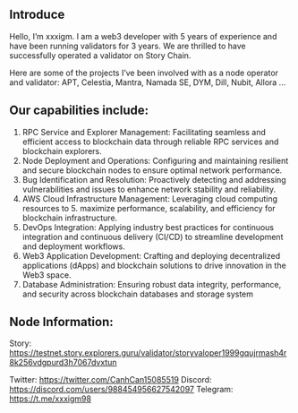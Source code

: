 ## Introduce

Hello, I’m xxxigm. I am a web3 developer with 5 years of experience and have been running validators for 3 years. We are thrilled to have successfully operated a validator on Story Chain.

Here are some of the projects I’ve been involved with as a node operator and validator: APT, Celestia, Mantra, Namada SE, DYM, Dill, Nubit, Allora ...

## Our capabilities include:

1. RPC Service and Explorer Management: Facilitating seamless and efficient access to blockchain data through reliable RPC services and blockchain explorers.
2. Node Deployment and Operations: Configuring and maintaining resilient and secure blockchain nodes to ensure optimal network performance.
3. Bug Identification and Resolution: Proactively detecting and addressing vulnerabilities and issues to enhance network stability and reliability.
4. AWS Cloud Infrastructure Management: Leveraging cloud computing resources to 5. maximize performance, scalability, and efficiency for blockchain infrastructure.
5. DevOps Integration: Applying industry best practices for continuous integration and continuous delivery (CI/CD) to streamline development and deployment workflows.
6. Web3 Application Development: Crafting and deploying decentralized applications (dApps) and blockchain solutions to drive innovation in the Web3 space.
7. Database Administration: Ensuring robust data integrity, performance, and security across blockchain databases and storage system

## Node Information:

Story: https://testnet.story.explorers.guru/validator/storyvaloper1999gqujrmash4r8k256vdgpurd3h7067dvxtun

Twitter: https://twitter.com/CanhCan15085519
Discord: https://discord.com/users/988454956627542097
Telegram: https://t.me/xxxigm98
